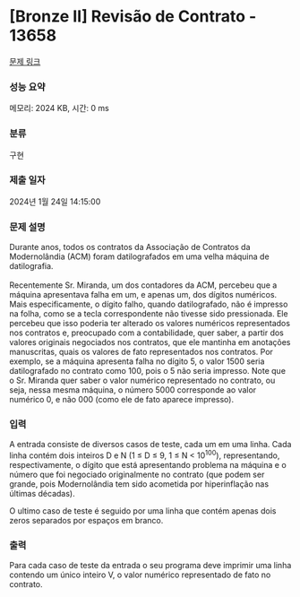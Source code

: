 # [Bronze II] Revisão de Contrato - 13658 

[문제 링크](https://www.acmicpc.net/problem/13658) 

### 성능 요약

메모리: 2024 KB, 시간: 0 ms

### 분류

구현

### 제출 일자

2024년 1월 24일 14:15:00

### 문제 설명

<p>Durante anos, todos os contratos da Associação de Contratos da Modernolândia (ACM) foram datilografados em uma velha máquina de datilografia.<br>
<br>
Recentemente Sr. Miranda, um dos contadores da ACM, percebeu que a máquina apresentava falha em um, e apenas um, dos dígitos numéricos. Mais especificamente, o dígito falho, quando datilografado, não é impresso na folha, como se a tecla correspondente não tivesse sido pressionada. Ele percebeu que isso poderia ter alterado os valores numéricos representados nos contratos e, preocupado com a contabilidade, quer saber, a partir dos valores originais negociados nos contratos, que ele mantinha em anotações manuscritas, quais os valores de fato representados nos contratos. Por exemplo, se a máquina apresenta falha no dígito 5, o valor 1500 seria datilografado no contrato como 100, pois o 5 não seria impresso. Note que o Sr. Miranda quer saber o valor numérico representado no contrato, ou seja, nessa mesma máquina, o número 5000 corresponde ao valor numérico 0, e não 000 (como ele de fato aparece impresso).</p>

### 입력 

 <p>A entrada consiste de diversos casos de teste, cada um em uma linha. Cada linha contém dois inteiros D e N (1 ≤ D ≤ 9, 1 ≤ N < 10<sup>100</sup>), representando, respectivamente, o dígito que está apresentando problema na máquina e o número que foi negociado originalmente no contrato (que podem ser grande, pois Modernolândia tem sido acometida por hiperinflação nas últimas décadas).</p>

<p>O ultimo caso de teste é seguido por uma linha que contém apenas dois zeros separados por espaços em branco.</p>

### 출력 

 <p>Para cada caso de teste da entrada o seu programa deve imprimir uma linha contendo um único inteiro V, o valor numérico representado de fato no contrato.</p>

